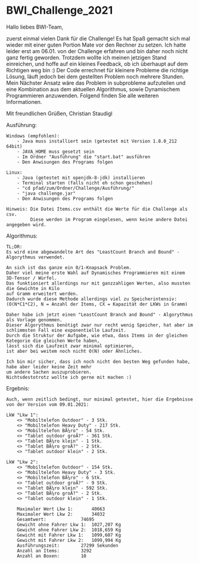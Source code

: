 # BWI_Challenge_2021
Hallo liebes BWI-Team,

zuerst einmal vielen Dank für die Challenge!
Es hat Spaß gemacht sich mal wieder mit einer guten Portion Mate vor den Rechner zu setzen.
Ich hatte leider erst am 06.01. von der Challenge erfahren und bin daher noch nicht ganz fertig geworden.
Trotzdem wollte ich meinen jetzigen Stand einreichen, und hoffe auf ein kleines Feedback, ob ich überhaupt auf dem Richtigen weg bin :)
Der Code errechnet für kleinere Probleme die richtige Lösung, läuft jedoch bei dem gestellten Problem noch mehrere Stunden.
Mein Nächster Ansatz wäre das Problem in subprobleme aufzuteilen und eine Kombination aus dem aktuellen Algorithmus, 
sowie Dynamischem Programmieren anzuwenden. 
Folgend finden Sie alle weiteren Informationen. 

Mit freundlichen Grüßen,
Christian Staudigl


Ausführung:

	Windows (empfohlen):
		- Java muss installiert sein (getestet mit Version 1.8.0_212 64bit)
		- JAVA_HOME muss gesetzt sein
		- Im Ordner "Ausführung" die "start.bat" ausführen
		- Den Anwisungen des Programs folgen
				 
	Linux:
		- Java (getestet mit openjdk-8-jdk) installieren
		- Terminal starten (falls nicht eh schon geschehen)
		- "cd pfad/zum/Ordner/Challenge/Ausführung/"
		- "java challenge.jar"
		- Den Anwisungen des Programs folgen
		
	Hinweis: Die Datei Items.csv enthält die Werte für die Challenge als csv.
			 Diese werden im Program eingelesen, wenn keine andere Datei angegeben wird.


Algorithmus:

	TL;DR:
	Es wird eine abgewandelte Art des "LeastCount Branch and Bound" - Algorythmus verwendet.
	
	An sich ist das ganze ein 0/1-Knapsack Problem. 
	Daher viel meine erste Wahl auf Dynamisches Programmieren mit einem 3D-Tensor / Würfel.
	Das funktioniert allerdings nur mit ganzzahligen Werten, also mussten die Gewichte in Kilo 
	auf Gramm erweitert werden.
	Dadurch wurde diese Methode allerdings viel zu Speicherintensiv:
	(O(N*C1*C2), N = Anzahl der Items, CX = Kapazität der LKWs in Gramm)
	
	Daher habe ich jetzt einen "LeastCount Branch and Bound" - Algorythmus als Vorlage genommen.
	Dieser Algorythmus benötigt zwar nur recht wenig Speicher, hat aber im 
	schlimmsten Fall eine exponentielle Laufzeit.
	Durch die Struktur der Aufgabe, wie etwa, dass Items in der gleichen Kategorie die gleichen Werte haben, 
	lässt sich die Laufzeit zwar minimal optimieren,
	ist aber bei weitem noch nicht O(N) oder Ähnliches.
	
	Ich bin mir sicher, dass ich noch nicht den besten Weg gefunden habe, habe aber leider keine Zeit mehr
	um andere Sachen auszuprobieren.
	Nichtsdestotrotz wollte ich gerne mit machen :)
	
	

Ergebnis:

	Auch, wenn zeitlich bedingt, nur minimal getestet, hier die Ergebnisse von der Version vom 09.01.2021:
	
	LkW "Lkw 1":
		<> "Mobiltelefon Outdoor" - 3 Stk.
		<> "Mobiltelefon Heavy Duty" - 217 Stk.
		<> "Mobiltelefon BÃ¼ro" - 54 Stk.
		<> "Tablet outdoor groÃ?" - 361 Stk.
		<> "Tablet BÃ¼ro klein" - 1 Stk.
		<> "Tablet BÃ¼ro groÃ?" - 2 Stk.
		<> "Tablet outdoor klein" - 2 Stk.

	LkW "Lkw 2":
		<> "Mobiltelefon Outdoor" - 154 Stk.
		<> "Mobiltelefon Heavy Duty" - 3 Stk.
		<> "Mobiltelefon BÃ¼ro" - 6 Stk.
		<> "Tablet outdoor groÃ?" - 9 Stk.
		<> "Tablet BÃ¼ro klein" - 592 Stk.
		<> "Tablet BÃ¼ro groÃ?" - 2 Stk.
		<> "Tablet outdoor klein" - 1 Stk.

		Maximaler Wert Lkw 1: 		40663
		Maximaler Wert Lkw 2: 		34032
		Gesamtwert: 			74695
		Gewicht ohne Fahrer Lkw 1: 	1027,207 Kg
		Gewicht ohne Fahrer Lkw 2: 	1018,659 Kg
		Gewicht mit Fahrer Lkw 1: 	1099,607 Kg
		Gewicht mit Fahrer Lkw 2: 	1099,994 Kg
		Ausführungszeit: 		27299 Sekunden
		Anzahl an Items: 		3292
		Anzahl an Boxen: 		10

	
	
	
